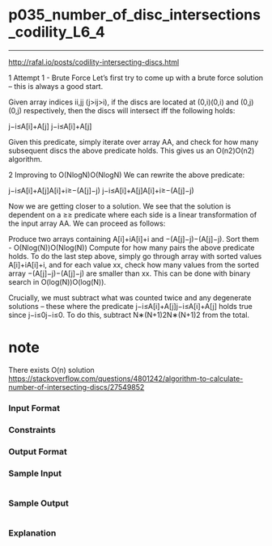 # p035_number_of_disc_intersections_codility_L6_4
---
http://rafal.io/posts/codility-intersecting-discs.html

1 Attempt 1 - Brute Force
Let’s first try to come up with a brute force solution – this is always a good start.

Given array indices ii,jj (j>ij>i), if the discs are located at (0,i)(0,i) and (0,j)(0,j) respectively, then the discs will intersect iff the following holds:

j−i≤A[i]+A[j]
j−i≤A[i]+A[j]

Given this predicate, simply iterate over array AA, and check for how many subsequent discs the above predicate holds. This gives us an O(n2)O(n2) algorithm.

2 Improving to O(NlogN)O(Nlog⁡N)
We can rewrite the above predicate:

j−i≤A[i]+A[j]A[i]+i≥−(A[j]−j)
j−i≤A[i]+A[j]A[i]+i≥−(A[j]−j)

Now we are getting closer to a solution. We see that the solution is dependent on a ≥≥ predicate where each side is a linear transformation of the input array AA. We can proceed as follows:

Produce two arrays containing A[i]+iA[i]+i and −(A[j]−j)−(A[j]−j).
Sort them - O(Nlog(N))O(Nlog⁡(N))
Compute for how many pairs the above predicate holds.
To do the last step above, simply go through array with sorted values A[i]+iA[i]+i, and for each value xx, check how many values from the sorted array −(A[j]−j)−(A[j]−j) are smaller than xx. This can be done with binary search in O(log(N))O(log⁡(N)).

Crucially, we must subtract what was counted twice and any degenerate solutions – these where the predicate j−i≤A[i]+A[j]j−i≤A[i]+A[j] holds true since j−i≤0j−i≤0. To do this, subtract N∗(N+1)2N∗(N+1)2 from the total.


# note 
There exists O(n) solution
https://stackoverflow.com/questions/4801242/algorithm-to-calculate-number-of-intersecting-discs/27549852

### Input Format 

### Constraints

### Output Format 

### Sample Input
```
```
### Sample Output
```
```
### Explanation
